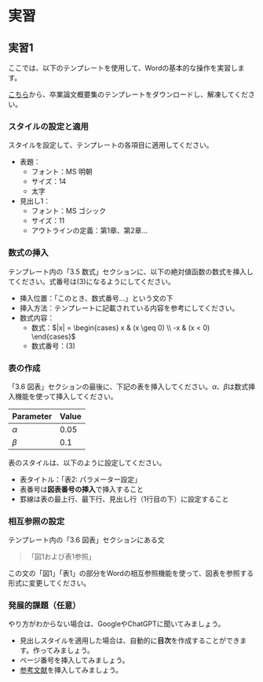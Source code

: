 # 実習

## 実習1

ここでは、以下のテンプレートを使用して、Wordの基本的な操作を実習します。

[こちら](https://ise-hp.ws.hosei.ac.jp/wp/wp-content/uploads/grad_abst_kit_WORD.zip)から、卒業論文概要集のテンプレートをダウンロードし、解凍してください。

### スタイルの設定と適用

スタイルを設定して、テンプレートの各項目に適用してください。
- 表題：
  - フォント：MS 明朝
  - サイズ：14
  - 太字
- 見出し1：
  - フォント：MS ゴシック
  - サイズ：11
  - アウトラインの定義：第1章、第2章...

### 数式の挿入
テンプレート内の「3.5 数式」セクションに、以下の絶対値函数の数式を挿入してください。式番号は(3)になるようにしてください。
- 挿入位置：「このとき、数式番号...」という文の下
- 挿入方法：テンプレートに記載されている内容を参考にしてください。
- 数式内容：
  - 数式：$|x| = \begin{cases} x & (x \geq 0) \\ -x & (x < 0) \end{cases}$
  - 数式番号：(3)

### 表の作成
「3.6 図表」セクションの最後に、下記の表を挿入してください。$\alpha$、$\beta$は数式挿入機能を使って挿入してください。

| Parameter | Value |
| --------- | ----- |
| $\alpha$  | 0.05  |
| $\beta$   | 0.1   |

表のスタイルは、以下のように設定してください。
- 表タイトル：「表2: パラメーター設定」
- 表番号は**図表番号の挿入**で挿入すること
- 罫線は表の最上行、最下行、見出し行（1行目の下）に設定すること

### 相互参照の設定

テンプレート内の「3.6 図表」セクションにある文

>「図1および表1参照」

この文の「図1」「表1」の部分をWordの相互参照機能を使って、図表を参照する形式に変更してください。

### 発展的課題（任意）

やり方がわからない場合は、GoogleやChatGPTに聞いてみましょう。

- 見出しスタイルを適用した場合は、自動的に**目次**を作成することができます。作ってみましょう。 
- ページ番号を挿入してみましょう。
- [参考文献](https://support.microsoft.com/ja-jp/office/word-文書への引用の追加-ab9322bb-a8d3-47f4-80c8-63c06779f127)を挿入してみましょう。